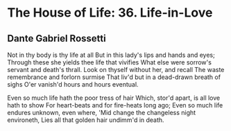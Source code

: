# The House of Life: 36. Life-in-Love
## Dante Gabriel Rossetti
Not in thy body is thy life at all
But in this lady's lips and hands and eyes;
Through these she yields thee life that vivifies
What else were sorrow's servant and death's thrall.
Look on thyself without her, and recall
The waste remembrance and forlorn surmise
That liv'd but in a dead-drawn breath of sighs
O'er vanish'd hours and hours eventual.

Even so much life hath the poor tress of hair
Which, stor'd apart, is all love hath to show
For heart-beats and for fire-heats long ago;
Even so much life endures unknown, even where,
'Mid change the changeless night environeth,
Lies all that golden hair undimm'd in death.